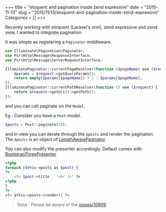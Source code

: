 +++
title = "eloquent and pagination inside zend expressive"
date = "2015-11-13"
slug = "2015/11/13/eloquent-and-pagination-inside-zend-expressive"
Categories = []
+++

Recently working with eloquent (Laravel's orm), zend expressive and zend view,
I wanted to integrate pagination.

It was simple as registering a `Paginator` middleware.

```php
use Illuminate\Pagination\Paginator;
use Psr\Http\Message\ResponseInterface;
use Psr\Http\Message\ServerRequestInterface;

IlluminatePaginator::currentPageResolver(function ($pageName) use ($request) {
    $params = $request->getQueryParams();
    return empty($params[$pageName]) ? 1 : $params[$pageName];
});
IlluminatePaginator::currentPathResolver(function () use ($request) {
    return $request->getUri()->getPath();
});
```

and you can call paginate on the `Model`.

Eg : Consider you have a `Post` model.

```php
$posts = Post::paginate(20);
```

and in view you can iterate through the `$posts` and render the pagination.
The `$posts` is an object of [LengthAwarePaginator](http://laravel.com/api/5.0/Illuminate/Pagination/LengthAwarePaginator.html).

You can also modify the presenter accordingly. Default comes with  [BootstrapThreePresenter](http://laravel.com/api/5.0/Illuminate/Pagination/BootstrapThreePresenter.html)


```php
<?php
foreach ($this->posts as $post) {
?>
    <?= $post->title . "<br />" ?>
<?php
}
?>
<?= $this->posts->render() ?>
```

> Note : Please be aware of the [issues/10909](https://github.com/laravel/framework/issues/10909).

